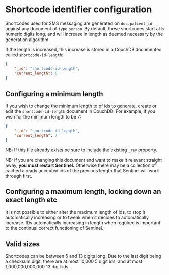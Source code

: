 # Shortcode identifier configuration

Shortcodes used for SMS messaging are generated on `doc.patient_id` against any document of `type` `person`. By default, these shortcodes start at 5 numeric digits long, and will increase in length as deemed necessary by the generation algorithm.

If the length is increased, this increase is stored in a CouchDB documented called `shortcode-id-length`:

```json
{
    "_id": "shortcode-id-length",
    "current_length": 6
}
```

## Configuring a minimum length

If you wish to change the minimum length to of ids to generate, create or edit the `shortcode-id-length` document in CouchDB. For example, if you wish for the minimum length to be 7:

```json
{
    "_id": "shortcode-id-length",
    "current_length": 7
}
```

NB: If this file already exists be sure to include the existing `_rev` property.

NB: If you are changing this document and want to make it relevant straight away, **you must restart Sentinel.** Otherwise there may be a collection of cached already accepted ids of the previous length that Sentinel will work through first. 

## Configuring a maximum length, locking down an exact length etc

It is not possible to either alter the maximum length of ids, to stop it automatically increasing or to tweak when it decides to automatically increase. IDs automatically increasing in length when required is important to the continual correct functioning of Sentinel.

## Valid sizes

Shortcodes can be between 5 and 13 digits long. Due to the last digit being a checksum digit, there are at most 10,000 5 digit ids, and at most 1,000,000,000,000 13 digit ids.
